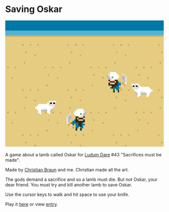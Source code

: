 # Saving Oskar

<img src="https://raw.githubusercontent.com/markusfisch/SavingOskar/gh-pages/screenshot.png" alt="screenshot"/>

A game about a lamb called Oskar for [Ludum Dare][ldjam] #43
"Sacrifices must be made".

Made by [Christian Braun][chris] and me.
Christian made all the art.

The gods demand a sacrifice and so a lamb must die.
But not Oskar, your dear friend.
You must try and kill another lamb to save Oskar.

Use the cursor keys to walk and hit space to use your knife.

Play it [here][here] or view [entry][entry].

[ldjam]: http://ldjam.com
[chris]: https://github.com/ChristianNorbertBraun
[here]: http://hhsw.de/sites/proto/ld43/
[entry]: https://ldjam.com/events/ludum-dare/43/saving-oskar
